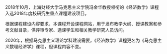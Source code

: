 2018年10月，上海财经大学马克思主义学院冯金华教授领衔的《经济数学》课程入选2018年度校研究生重点课程建设项目。

根据课程建设内容要求，本课程开设课程网站，用于发布教学大纲、授课教案和参考文献目录，供评审专家、选课学生和相关教学研究人员访问。

2020年，根据马克思主义理论学科建设需要，《经济数学》课程更名为《马克思主义数理经济学》课程，但课程内容不变。
